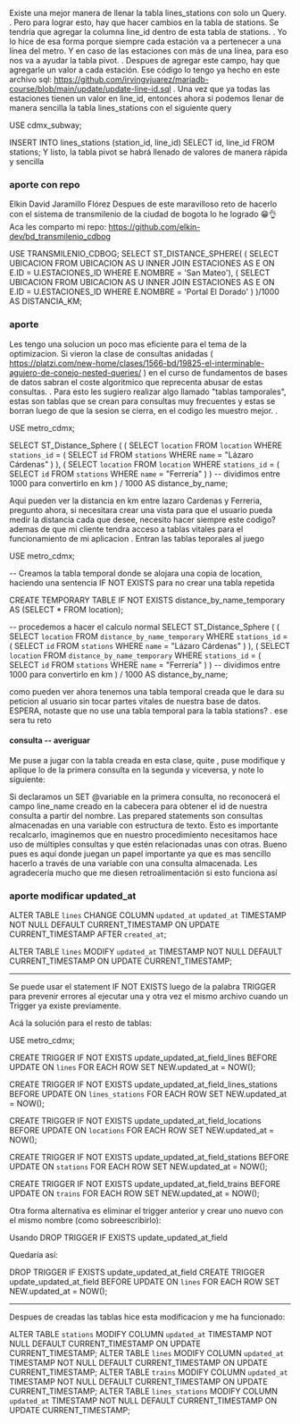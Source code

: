 Existe una mejor manera de llenar la tabla lines_stations con solo un Query. . Pero para lograr esto, hay que hacer cambios en la tabla de stations. Se tendría que agregar la columna line_id dentro de esta tabla de stations. . Yo lo hice de esa forma porque siempre cada estación va a pertenecer a una línea del metro. Y en caso de las estaciones con más de una línea, para eso nos va a ayudar la tabla pivot. . Despues de agregar este campo, hay que agregarle un valor a cada estación. Ese código lo tengo ya hecho en este archivo sql: https://github.com/irvingvjuarez/mariadb-course/blob/main/update/update-line-id.sql . Una vez que ya todas las estaciones tienen un valor en line_id, entonces ahora si podemos llenar de manera sencilla la tabla lines_stations con el siguiente query


USE cdmx_subway;

INSERT INTO lines_stations (station_id, line_id)
SELECT id, line_id
FROM stations;
Y listo, la tabla pivot se habrá llenado de valores de manera rápida y sencilla


### aporte con repo
Elkin David Jaramillo Flórez
Despues de este maravilloso reto de hacerlo con el sistema de transmilenio de la ciudad de bogota lo he logrado 😁👌 Aca les comparto mi repo: https://github.com/elkin-dev/bd_transmilenio_cdbog


USE TRANSMILENIO_CDBOG;
SELECT
    ST_DISTANCE_SPHERE( (
    SELECT
        UBICACION
    FROM
        UBICACION AS U
        INNER JOIN ESTACIONES AS E
        ON E.ID = U.ESTACIONES_ID
    WHERE
        E.NOMBRE = 'San Mateo'),
        (
            SELECT
                UBICACION
            FROM
                UBICACION AS U
                INNER JOIN ESTACIONES AS E
                ON E.ID = U.ESTACIONES_ID
            WHERE
                E.NOMBRE = 'Portal El Dorado'
        ) )/1000 AS DISTANCIA_KM;

### aporte
Les tengo una solucion un poco mas eficiente para el tema de la optimizacion. Si vieron la clase de consultas anidadas ( https://platzi.com/new-home/clases/1566-bd/19825-el-interminable-agujero-de-conejo-nested-queries/ ) en el curso de fundamentos de bases de datos sabran el coste algoritmico que reprecenta abusar de estas consultas. . Para esto les sugiero realizar algo llamado "tablas tamporales", estas son tablas que se crean para consultas muy frecuentes y estas se borran luego de que la sesion se cierra, en el codigo les muestro mejor. .


USE metro_cdmx;

SELECT   ST_Distance_Sphere (
        ( 
			SELECT `location`
            FROM `location`
            WHERE `stations_id` =
				( SELECT `id`
					FROM `stations`
                    WHERE `name` = "Lázaro Cárdenas"
			)
        ),
		( 
			SELECT `location`
            FROM `location`
            WHERE `stations_id` =
				( SELECT `id`
					FROM `stations`
                    WHERE `name` = "Ferrería"
				)
			)
-- dividimos entre 1000 para convertirlo en km
	) / 1000 AS distance_by_name;
    
Aqui pueden ver la distancia en km entre lazaro Cardenas y Ferreria, pregunto ahora, si necesitara crear una vista para que el usuario pueda medir la distancia cada que desee, necesito hacer siempre este codigo? ademas de que mi cliente tendra acceso a tablas vitales para el funcionamiento de mi aplicacion . Entran las tablas teporales al juego


USE metro_cdmx;

-- Creamos la tabla temporal donde se alojara una copia de location, haciendo una sentencia IF NOT EXISTS para no crear una tabla repetida

CREATE TEMPORARY TABLE IF NOT EXISTS distance_by_name_temporary AS (SELECT * FROM location);   

-- procedemos a hacer el calculo normal
SELECT   ST_Distance_Sphere (
        ( 
			SELECT `location`
            FROM `distance_by_name_temporary`
            WHERE `stations_id` =
				( SELECT `id`
					FROM `stations`
                    WHERE `name` = "Lázaro Cárdenas"
			)
        ),
		( 
			SELECT `location`
            FROM `distance_by_name_temporary`
            WHERE `stations_id` =
				( SELECT `id`
					FROM `stations`
                    WHERE `name` = "Ferrería"
				)
			)
-- dividimos entre 1000 para convertirlo en km
	) / 1000 AS distance_by_name;
    
como pueden ver ahora tenemos una tabla temporal creada que le dara su peticion al usuario sin tocar partes vitales de nuestra base de datos. ESPERA, notaste que no use una tabla temporal para la tabla stations? . ese sera tu reto



#### consulta -- averiguar
Me puse a jugar con la tabla creada en esta clase, quite , puse modifique y aplique lo de la primera consulta en la segunda y viceversa, y note lo siguiente:

Si declaramos un SET @variable en la primera consulta, no reconocerá el campo line_name creado en la cabecera para obtener el id de nuestra consulta a partir del nombre.
Las prepared statements son consultas almacenadas en una variable con estructura de texto. Esto es importante recalcarlo, imaginemos que en nuestro procedimiento necesitamos hace uso de múltiples consultas y que estén relacionadas unas con otras. Bueno pues es aquí donde juegan un papel importante ya que es mas sencillo hacerlo a través de una variable con una consulta almacenada.
Les agradecería mucho que me diesen retroalimentación si esto funciona así 


### aporte modificar updated_at
ALTER TABLE `lines`
	CHANGE COLUMN `updated_at` `updated_at` TIMESTAMP NOT NULL DEFAULT CURRENT_TIMESTAMP ON UPDATE CURRENT_TIMESTAMP AFTER `created_at`;

ALTER TABLE `lines`
	MODIFY `updated_at` TIMESTAMP NOT NULL DEFAULT CURRENT_TIMESTAMP ON UPDATE CURRENT_TIMESTAMP;

--- 
Se puede usar el statement IF NOT EXISTS luego de la palabra TRIGGER para prevenir errores al ejecutar una y otra vez el mismo archivo cuando un Trigger ya existe previamente.

Acá la solución para el resto de tablas:


USE metro_cdmx;

CREATE TRIGGER IF NOT EXISTS update_updated_at_field_lines
BEFORE UPDATE ON `lines`
FOR EACH ROW 
SET NEW.updated_at = NOW();

CREATE TRIGGER IF NOT EXISTS update_updated_at_field_lines_stations
BEFORE UPDATE ON `lines_stations`
FOR EACH ROW 
SET NEW.updated_at = NOW();

CREATE TRIGGER IF NOT EXISTS update_updated_at_field_locations
BEFORE UPDATE ON `locations`
FOR EACH ROW 
SET NEW.updated_at = NOW();

CREATE TRIGGER IF NOT EXISTS update_updated_at_field_stations
BEFORE UPDATE ON `stations`
FOR EACH ROW 
SET NEW.updated_at = NOW();

CREATE TRIGGER IF NOT EXISTS update_updated_at_field_trains
BEFORE UPDATE ON `trains`
FOR EACH ROW 
SET NEW.updated_at = NOW();

Otra forma alternativa es eliminar el trigger anterior y crear uno nuevo con el mismo nombre (como sobreescribirlo):

Usando DROP TRIGGER IF EXISTS update_updated_at_field

Quedaría así:


DROP TRIGGER IF EXISTS update_updated_at_field
CREATE TRIGGER update_updated_at_field
BEFORE UPDATE ON `lines`
FOR EACH ROW 
SET NEW.updated_at = NOW();


---
Despues de creadas las tablas hice esta modificacion y me ha funcionado:


ALTER TABLE `stations`
MODIFY COLUMN `updated_at` TIMESTAMP NOT NULL DEFAULT CURRENT_TIMESTAMP ON UPDATE CURRENT_TIMESTAMP;
ALTER TABLE `lines`
MODIFY COLUMN `updated_at` TIMESTAMP NOT NULL DEFAULT CURRENT_TIMESTAMP ON UPDATE CURRENT_TIMESTAMP;
ALTER TABLE `trains`
MODIFY COLUMN `updated_at` TIMESTAMP NOT NULL DEFAULT CURRENT_TIMESTAMP ON UPDATE CURRENT_TIMESTAMP;
ALTER TABLE `lines_stations`
MODIFY COLUMN `updated_at` TIMESTAMP NOT NULL DEFAULT CURRENT_TIMESTAMP ON UPDATE CURRENT_TIMESTAMP;



### 